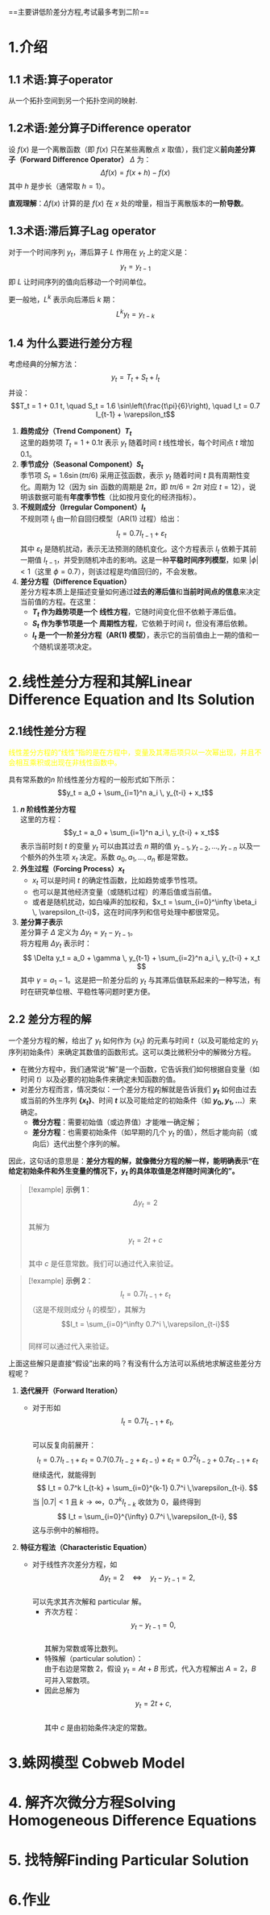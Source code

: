 ==主要讲低阶差分方程,考试最多考到二阶==

# 1.介绍

## 1.1 术语:算子operator

从一个拓扑空间到另一个拓扑空间的映射.

## 1.2术语:差分算子Difference operator

设 $f(x)$ 是一个离散函数（即 $f(x)$ 只在某些离散点 $x$ 取值），我们定义**前向差分算子（Forward Difference Operator）** $\Delta$ 为：
$$\Delta f(x) = f(x+ h) - f(x)$$
其中 $h$ 是步长（通常取 $h=1$）。

**直观理解**：$\Delta f(x)$ 计算的是 $f(x)$ 在 $x$ 处的增量，相当于离散版本的**一阶导数**。

## 1.3术语:滞后算子Lag operator

对于一个时间序列 ${y_t}$，滞后算子 $L$ 作用在 $y_t$ 上的定义是：
$$ y_t = y_{t-1}$$
即 $L$ 让时间序列的值向后移动一个时间单位。

更一般地，$L^k$ 表示向后滞后 $k$ 期：
$$L^k y_t = y_{t-k}$$

## 1.4 为什么要进行差分方程

考虑经典的分解方法：
$$y_t = T_t + S_t + I_t$$
并设：
$$T_t = 1 + 0.1 t, \quad S_t = 1.6 \sin\left(\frac{t\pi}{6}\right), \quad I_t = 0.7 I_{t-1} + \varepsilon_t$$

1. **趋势成分（Trend Component）$T_t$**  
   这里的趋势项 $T_t = 1 + 0.1 t$ 表示 $y_t$ 随着时间 $t$ 线性增长，每个时间点 $t$ 增加 $0.1$。
2. **季节成分（Seasonal Component）$S_t$**  
   季节项 $S_t = 1.6 \sin(t\pi/6)$ 采用正弦函数，表示 $y_t$ 随着时间 $t$ 具有周期性变化。周期为 $12$（因为 $\sin$ 函数的周期是 $2\pi$，即 $t\pi/6 = 2\pi$ 对应 $t=12$），说明该数据可能有**年度季节性**（比如按月变化的经济指标）。
3. **不规则成分（Irregular Component）$I_t$**  
   不规则项 $I_t$ 由一阶自回归模型（AR(1) 过程）给出：
   $$I_t = 0.7 I_{t-1} + \varepsilon_t$$
   其中 $\varepsilon_t$ 是随机扰动，表示无法预测的随机变化。这个方程表示 $I_t$ 依赖于其前一期值 $I_{t-1}$，并受到随机冲击的影响。这是一种**平稳时间序列模型**，如果 $|\phi| < 1$（这里 $\phi = 0.7$），则该过程是均值回归的，不会发散。
4. **差分方程（Difference Equation）**  
   差分方程本质上是描述变量如何通过**过去的滞后值**和**当前时间点的信息**来决定当前值的方程。在这里：
   - **$T_t$ 作为趋势项是一个** **线性方程**，它随时间变化但不依赖于滞后值。
   - **$S_t$ 作为季节项是一个** **周期性方程**，它依赖于时间 $t$，但没有滞后依赖。
   - **$I_t$ 是一个一阶差分方程（AR(1) 模型）**，表示它的当前值由上一期的值和一个随机误差项决定。

# 2.线性差分方程和其解Linear Difference Equation and Its Solution

## 2.1线性差分方程

<span style="color: yellow;">线性差分方程的“线性”指的是在方程中，变量及其滞后项只以一次幂出现，并且不会相互乘积或出现在非线性函数中。</span>

具有常系数的$n$ 阶线性差分方程的一般形式如下所示：
$$y_t = a_0 + \sum_{i=1}^n a_i \, y_{t-i} + x_t$$

1. **$n$ 阶线性差分方程**  
   这里的方程：
   $$y_t = a_0 + \sum_{i=1}^n a_i \, y_{t-i} + x_t$$
   表示当前时刻 $t$ 的变量 $y_t$ 可以由其过去 $n$ 期的值 $y_{t-1}, y_{t-2}, \dots, y_{t-n}$ 以及一个额外的外生项 $x_t$ 决定。系数 $a_0, a_1, \dots, a_n$ 都是常数。
2. **外生过程（Forcing Process）$x_t$**  
   - $x_t$ 可以是时间 $t$ 的确定性函数，比如趋势或季节性项。
   - 也可以是其他经济变量（或随机过程）的滞后值或当前值。
   - 或者是随机扰动，如白噪声的加权和，$x_t = \sum_{i=0}^\infty \beta_i \, \varepsilon_{t-i}$，这在时间序列和信号处理中都很常见。
3. **差分算子表示**  
   差分算子 $\Delta$ 定义为 $\Delta y_t = y_t - y_{t-1}$。  
   将方程用 $\Delta y_t$ 表示时：
   $$
   \Delta y_t = a_0 + \gamma \, y_{t-1} + \sum_{i=2}^n a_i \, y_{t-i} + x_t
   $$
   其中 $\gamma = a_1 - 1$。这是把一阶差分后的 $y_t$ 与其滞后值联系起来的一种写法，有时在研究单位根、平稳性等问题时更方便。

## 2.2 差分方程的解

一个差分方程的解，给出了 $y_t$ 如何作为 $\{x_t\}$ 的元素与时间 $t$（以及可能给定的 $y_t$ 序列初始条件）来确定其数值的函数形式。这可以类比微积分中的解微分方程。

- 在微分方程中，我们通常说“解”是一个函数，它告诉我们如何根据自变量（如时间 $t$）以及必要的初始条件来确定未知函数的值。  
- 对差分方程而言，情况类似：一个差分方程的解就是告诉我们 **$y_t$** 如何由过去或当前的外生序列 **$\{x_t\}$**、时间 **$t$** 以及可能给定的初始条件（如 **$y_0, y_1, \dots$**）来确定。  
  - **微分方程**：需要初始值（或边界值）才能唯一确定解；  
  - **差分方程**：也需要初始条件（如早期的几个 $y_t$ 的值），然后才能向前（或向后）迭代出整个序列的解。  

因此，这句话的意思是：**差分方程的解，就像微分方程的解一样，能明确表示“在给定初始条件和外生变量的情况下，$y_t$ 的具体取值是怎样随时间演化的”。**  

>[!example] **示例 1**：
>  $$\Delta y_t = 2$$  
>  其解为  
>  $$y_t = 2t + c$$  
>  其中 $c$ 是任意常数。我们可以通过代入来验证。

>[!example] **示例 2**：  
>  $$I_t = 0.7 I_{t-1} + \varepsilon_t$$  （这是不规则成分 $I_t$ 的模型），其解为  
>  $$I_t = \sum_{i=0}^\infty 0.7^i \,\varepsilon_{t-i}$$  
>  同样可以通过代入来验证。

上面这些解只是直接“假设”出来的吗？有没有什么方法可以系统地求解这些差分方程呢？

1. **迭代展开（Forward Iteration）**  
   - 对于形如  
     $$I_t = 0.7 I_{t-1} + \varepsilon_t,$$  
     可以反复向前展开：  
     $$
     I_t 
     = 0.7 I_{t-1} + \varepsilon_t 
     = 0.7 \bigl(0.7 I_{t-2} + \varepsilon_{t-1}\bigr) + \varepsilon_t 
     = 0.7^2 I_{t-2} + 0.7 \varepsilon_{t-1} + \varepsilon_t
     $$
     继续迭代，就能得到  
     $$
     I_t = 0.7^k I_{t-k} + \sum_{i=0}^{k-1} 0.7^i \,\varepsilon_{t-i}.
     $$
     当 $|0.7|<1$ 且 $k \to \infty$，$0.7^k I_{t-k}$ 收敛为 0，最终得到  
     $$
     I_t = \sum_{i=0}^{\infty} 0.7^i \,\varepsilon_{t-i},
     $$
     这与示例中的解相符。

2. **特征方程法（Characteristic Equation）**  
   - 对于线性齐次差分方程，如  
     $$\Delta y_t = 2 \quad \Longleftrightarrow \quad y_t - y_{t-1} = 2,$$  
     可以先求其齐次解和 particular 解。  
     - 齐次方程：  
       $$y_t - y_{t-1} = 0,$$  
       其解为常数或等比数列。  
     - 特殊解（particular solution）：  
       由于右边是常数 2，假设 $y_t = A t + B$ 形式，代入方程解出 $A=2$，$B$ 可并入常数项。  
     - 因此总解为  
       $$y_t = 2t + c,$$  
       其中 $c$ 是由初始条件决定的常数。

# 3.蛛网模型 Cobweb Model

# 4. 解齐次微分方程Solving Homogeneous Difference Equations

# 5. 找特解Finding Particular Solution

# 6.作业

